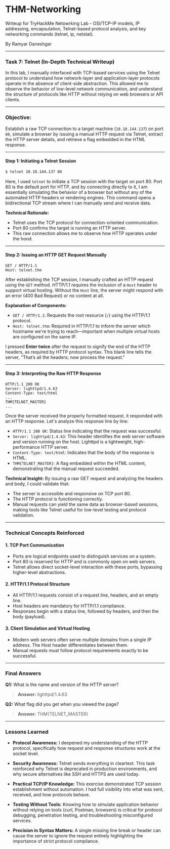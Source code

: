 # THM-Networking
Writeup for TryHackMe Netowrking Lab - OSI/TCP-IP models, IP addressing, encapsulation, Telnet-based protocol analysis, and key networking commands (telnet, ip, netstat).

By Ramyar Daneshgar

---

### Task 7: Telnet (In-Depth Technical Writeup)

In this lab, I manually interfaced with TCP-based services using the Telnet protocol to understand how network-layer and application-layer protocols operate in the absence of client-side abstraction. This allowed me to observe the behavior of low-level network communication, and understand the structure of protocols like HTTP without relying on web browsers or API clients.

---

### Objective:

Establish a raw TCP connection to a target machine (`10.10.144.137`) on port `80`, simulate a browser by issuing a manual HTTP request via Telnet, extract the HTTP server details, and retrieve a flag embedded in the HTML response.

---

#### **Step 1: Initiating a Telnet Session**

```bash
$ telnet 10.10.144.137 80
```

Here, I used `telnet` to initiate a TCP session with the target on port 80. Port 80 is the default port for HTTP, and by connecting directly to it, I am essentially simulating the behavior of a browser but without any of the automated HTTP headers or rendering engines. This command opens a bidirectional TCP stream where I can manually send and receive data.

**Technical Rationale:**

* Telnet uses the TCP protocol for connection-oriented communication.
* Port 80 confirms the target is running an HTTP server.
* This raw connection allows me to observe how HTTP operates under the hood.

---

#### **Step 2: Issuing an HTTP GET Request Manually**

```http
GET / HTTP/1.1
Host: telnet.thm
```

After establishing the TCP session, I manually crafted an HTTP request using the `GET` method. HTTP/1.1 requires the inclusion of a `Host` header to support virtual hosting. Without the `Host` line, the server might respond with an error (400 Bad Request) or no content at all.

**Explanation of Components:**

* `GET / HTTP/1.1`: Requests the root resource (`/`) using the HTTP/1.1 protocol.
* `Host: telnet.thm`: Required in HTTP/1.1 to inform the server which hostname we're trying to reach—important when multiple virtual hosts are configured on the same IP.

I pressed **Enter twice** after the request to signify the end of the HTTP headers, as required by HTTP protocol syntax. This blank line tells the server, "That’s all the headers; now process the request."

---

#### **Step 3: Interpreting the Raw HTTP Response**

```
HTTP/1.1 200 OK
Server: lighttpd/1.4.63
Content-Type: text/html
...
THM{TELNET_MASTER}
...
```

Once the server received the properly formatted request, it responded with an HTTP response. Let's analyze this response line by line:

* `HTTP/1.1 200 OK`: Status line indicating that the request was successful.
* `Server: lighttpd/1.4.63`: This header identifies the web server software and version running on the host. Lighttpd is a lightweight, high-performance HTTP server.
* `Content-Type: text/html`: Indicates that the body of the response is HTML.
* `THM{TELNET_MASTER}`: A flag embedded within the HTML content, demonstrating that the manual request succeeded.

**Technical Insight:**
By issuing a raw GET request and analyzing the headers and body, I could validate that:

* The server is accessible and responsive on TCP port 80.
* The HTTP protocol is functioning correctly.
* Manual requests can yield the same data as browser-based sessions, making tools like Telnet useful for low-level testing and protocol validation.

---

### Technical Concepts Reinforced

#### 1. **TCP Port Communication**

* Ports are logical endpoints used to distinguish services on a system.
* Port 80 is reserved for HTTP and is commonly open on web servers.
* Telnet allows direct socket-level interaction with these ports, bypassing higher-level abstractions.

#### 2. **HTTP/1.1 Protocol Structure**

* All HTTP/1.1 requests consist of a request line, headers, and an empty line.
* Host headers are mandatory for HTTP/1.1 compliance.
* Responses begin with a status line, followed by headers, and then the body (payload).

#### 3. **Client Simulation and Virtual Hosting**

* Modern web servers often serve multiple domains from a single IP address. The Host header differentiates between them.
* Manual requests must follow protocol requirements exactly to be successful.

  
---

### Final Answers

**Q1:** What is the name and version of the HTTP server?

> **Answer:** lighttpd/1.4.63

**Q2:** What flag did you get when you viewed the page?

> **Answer:** THM{TELNET\_MASTER}

---

### Lessons Learned

* **Protocol Awareness:** I deepened my understanding of the HTTP protocol, specifically how request and response structures work at the socket level.

* **Security Awareness:** Telnet sends everything in cleartext. This task reinforced why Telnet is deprecated in production environments, and why secure alternatives like SSH and HTTPS are used today.

* **Practical TCP/IP Knowledge:** This exercise demonstrated TCP session establishment without automation. I had full visibility into what was sent, received, and how protocols behave.

* **Testing Without Tools:** Knowing how to simulate application behavior without relying on tools (curl, Postman, browsers) is critical for protocol debugging, penetration testing, and troubleshooting misconfigured services.

* **Precision in Syntax Matters:** A single missing line break or header can cause the server to ignore the request entirely highlighting the importance of strict protocol compliance.

